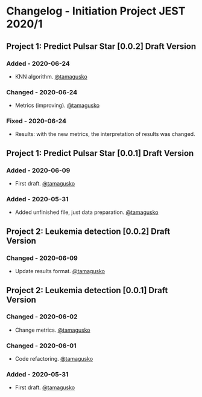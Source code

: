 # Changelog - Initiation Project JEST 2020/1
## Project 1: Predict Pulsar Star [0.0.2] Draft Version
### Added - 2020-06-24
- KNN algorithm. [@tamagusko](https://github.com/tamagusko)
### Changed - 2020-06-24
- Metrics (improving). [@tamagusko](https://github.com/tamagusko)
### Fixed  - 2020-06-24
- Results: with the new metrics, the interpretation of results was changed.
## Project 1: Predict Pulsar Star [0.0.1] Draft Version
### Added - 2020-06-09
- First draft. [@tamagusko](https://github.com/tamagusko)
### Added - 2020-05-31
- Added unfinished file, just data preparation. [@tamagusko](https://github.com/tamagusko)
## Project 2: Leukemia detection [0.0.2] Draft Version
### Changed - 2020-06-09
- Update results format. [@tamagusko](https://github.com/tamagusko)
## Project 2: Leukemia detection [0.0.1] Draft Version
### Changed - 2020-06-02
- Change metrics. [@tamagusko](https://github.com/tamagusko)
### Changed - 2020-06-01
- Code refactoring. [@tamagusko](https://github.com/tamagusko)
### Added - 2020-05-31
- First draft. [@tamagusko](https://github.com/tamagusko)
<!--
### Added
### Changed
### Fixed
### Removed
-->

